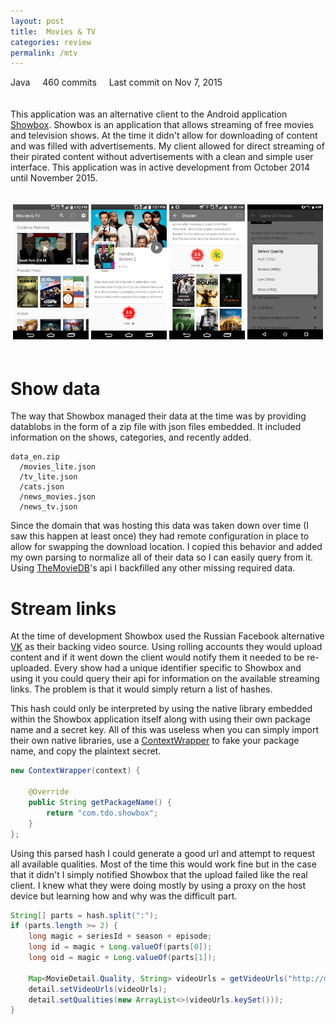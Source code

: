```yaml
---
layout: post
title:  Movies & TV
categories: review
permalink: /mtv
---
```


<p class="post-meta" style="padding-bottom:20px;">
  <span class="repo-language-color" style="background-color:#b07219;"></span>
  Java
  <span style="padding-left:16px;">
    <span class="text-emphasized">460</span>
    commits
  </span>
  <span style="padding-left:16px;">
    Last commit on Nov 7, 2015
  </span>
</p>

This application was an alternative client to the Android application [Showbox](https://showboxdownloadapps.com/). Showbox is an application that allows streaming of free movies and television shows. At the time it didn't allow for downloading of content and was filled with advertisements. My client allowed for direct streaming of their pirated content without advertisements with a clean and simple user interface. This application was in active development from October 2014 until November 2015.

<p align="center" style="padding-top:20px;padding-bottom:20px;">
  <img src="/assets/mtv/image1.png" width="24%" />
  <img src="/assets/mtv/image2.png" width="24%" />
  <img src="/assets/mtv/image3.png" width="24%" />
  <img src="/assets/mtv/image4.png" width="24%" />
</p>

# Show data
The way that Showbox managed their data at the time was by providing datablobs in the form of a zip file with json files embedded. It included information on the shows, categories, and recently added.
~~~
data_en.zip
  /movies_lite.json
  /tv_lite.json
  /cats.json
  /news_movies.json
  /news_tv.json
~~~

Since the domain that was hosting this data was taken down over time (I saw this happen at least once) they had remote configuration in place to allow for swapping the download location. I copied this behavior and added my own parsing to normalize all of their data so I can easily query from it. Using [TheMovieDB](https://www.themoviedb.org/)'s api I backfilled any other missing required data.

# Stream links
At the time of development Showbox used the Russian Facebook alternative [VK](https://vk.com/) as their backing video source. Using rolling accounts they would upload content and if it went down the client would notify them it needed to be re-uploaded. Every show had a unique identifier specific to Showbox and using it you could query their api for information on the available streaming links. The problem is that it would simply return a list of hashes.

This hash could only be interpreted by using the native library embedded within the Showbox application itself along with using their own package name and a secret key. All of this was useless when you can simply import their own native libraries, use a [ContextWrapper](https://developer.android.com/reference/android/content/ContextWrapper) to fake your package name, and copy the plaintext secret.

~~~ java
new ContextWrapper(context) {

    @Override
    public String getPackageName() {
        return "com.tdo.showbox";
    }
};
~~~

Using this parsed hash I could generate a good url and attempt to request all available qualities. Most of the time this would work fine but in the case that it didn't I simply notified Showbox that the upload failed like the real client. I knew what they were doing mostly by using a proxy on the host device but learning how and why was the difficult part.
~~~ java
String[] parts = hash.split(":");
if (parts.length >= 2) {
    long magic = seriesId + season + episode;
    long id = magic + Long.valueOf(parts[0]);
    long oid = magic + Long.valueOf(parts[1]);

    Map<MovieDetail.Quality, String> videoUrls = getVideoUrls("http://m.vk.com/video" + id + "_" + oid);
    detail.setVideoUrls(videoUrls);
    detail.setQualities(new ArrayList<>(videoUrls.keySet()));
}
~~~
